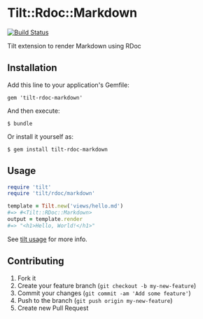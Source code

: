 # Tilt::Rdoc::Markdown

[![Build Status](https://travis-ci.org/zzak/tilt-rdoc-markdown.png?branch=master)](https://travis-ci.org/zzak/tilt-rdoc-markdown)

Tilt extension to render Markdown using RDoc

## Installation

Add this line to your application's Gemfile:

    gem 'tilt-rdoc-markdown'

And then execute:

    $ bundle

Or install it yourself as:

    $ gem install tilt-rdoc-markdown

## Usage

```ruby
require 'tilt'
require 'tilt/rdoc/markdown'

template = Tilt.new('views/hello.md')
#=> #<Tilt::RDoc::Markdown>
output = template.render
#=> "<h1>Hello, World!</h1>"
```

See [tilt usage](https://github.com/rtomayko/tilt#basic-usage) for more info.

## Contributing

1. Fork it
2. Create your feature branch (`git checkout -b my-new-feature`)
3. Commit your changes (`git commit -am 'Add some feature'`)
4. Push to the branch (`git push origin my-new-feature`)
5. Create new Pull Request
